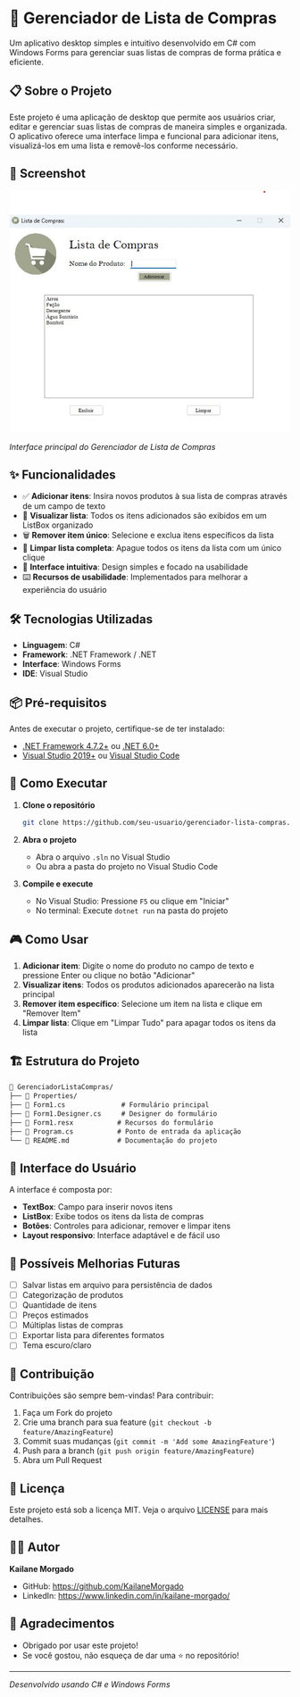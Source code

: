 # 🛒 Gerenciador de Lista de Compras

Um aplicativo desktop simples e intuitivo desenvolvido em C# com Windows Forms para gerenciar suas listas de compras de forma prática e eficiente.

## 📋 Sobre o Projeto

Este projeto é uma aplicação de desktop que permite aos usuários criar, editar e gerenciar suas listas de compras de maneira simples e organizada. O aplicativo oferece uma interface limpa e funcional para adicionar itens, visualizá-los em uma lista e removê-los conforme necessário.

## 📸 Screenshot

![Interface do Aplicativo](print.jpg)

*Interface principal do Gerenciador de Lista de Compras*

## ✨ Funcionalidades

- ✅ **Adicionar itens**: Insira novos produtos à sua lista de compras através de um campo de texto
- 📝 **Visualizar lista**: Todos os itens adicionados são exibidos em um ListBox organizado
- 🗑️ **Remover item único**: Selecione e exclua itens específicos da lista
- 🧹 **Limpar lista completa**: Apague todos os itens da lista com um único clique
- 🎯 **Interface intuitiva**: Design simples e focado na usabilidade
- ⌨️ **Recursos de usabilidade**: Implementados para melhorar a experiência do usuário

## 🛠️ Tecnologias Utilizadas

- **Linguagem**: C#
- **Framework**: .NET Framework / .NET
- **Interface**: Windows Forms
- **IDE**: Visual Studio

## 📦 Pré-requisitos

Antes de executar o projeto, certifique-se de ter instalado:

- [.NET Framework 4.7.2+](https://dotnet.microsoft.com/download/dotnet-framework) ou [.NET 6.0+](https://dotnet.microsoft.com/download)
- [Visual Studio 2019+](https://visualstudio.microsoft.com/) ou [Visual Studio Code](https://code.visualstudio.com/)

## 🚀 Como Executar

1. **Clone o repositório**
   ```bash
   git clone https://github.com/seu-usuario/gerenciador-lista-compras.git
   ```

2. **Abra o projeto**
   - Abra o arquivo `.sln` no Visual Studio
   - Ou abra a pasta do projeto no Visual Studio Code

3. **Compile e execute**
   - No Visual Studio: Pressione `F5` ou clique em "Iniciar"
   - No terminal: Execute `dotnet run` na pasta do projeto

## 🎮 Como Usar

1. **Adicionar item**: Digite o nome do produto no campo de texto e pressione Enter ou clique no botão "Adicionar"
2. **Visualizar itens**: Todos os produtos adicionados aparecerão na lista principal
3. **Remover item específico**: Selecione um item na lista e clique em "Remover Item"
4. **Limpar lista**: Clique em "Limpar Tudo" para apagar todos os itens da lista

## 🏗️ Estrutura do Projeto

```
📁 GerenciadorListaCompras/
├── 📁 Properties/
├── 📄 Form1.cs              # Formulário principal
├── 📄 Form1.Designer.cs     # Designer do formulário
├── 📄 Form1.resx           # Recursos do formulário
├── 📄 Program.cs           # Ponto de entrada da aplicação
└── 📄 README.md            # Documentação do projeto
```

## 🎨 Interface do Usuário

A interface é composta por:
- **TextBox**: Campo para inserir novos itens
- **ListBox**: Exibe todos os itens da lista de compras
- **Botões**: Controles para adicionar, remover e limpar itens
- **Layout responsivo**: Interface adaptável e de fácil uso

## 🔄 Possíveis Melhorias Futuras

- [ ] Salvar listas em arquivo para persistência de dados
- [ ] Categorização de produtos
- [ ] Quantidade de itens
- [ ] Preços estimados
- [ ] Múltiplas listas de compras
- [ ] Exportar lista para diferentes formatos
- [ ] Tema escuro/claro

## 🤝 Contribuição

Contribuições são sempre bem-vindas! Para contribuir:

1. Faça um Fork do projeto
2. Crie uma branch para sua feature (`git checkout -b feature/AmazingFeature`)
3. Commit suas mudanças (`git commit -m 'Add some AmazingFeature'`)
4. Push para a branch (`git push origin feature/AmazingFeature`)
5. Abra um Pull Request

## 📝 Licença

Este projeto está sob a licença MIT. Veja o arquivo [LICENSE](LICENSE) para mais detalhes.

## 👨‍💻 Autor

**Kailane Morgado**
- GitHub: https://github.com/KailaneMorgado
- LinkedIn: https://www.linkedin.com/in/kailane-morgado/

## 🌟 Agradecimentos

- Obrigado por usar este projeto!
- Se você gostou, não esqueça de dar uma ⭐ no repositório!

---

*Desenvolvido usando C# e Windows Forms*